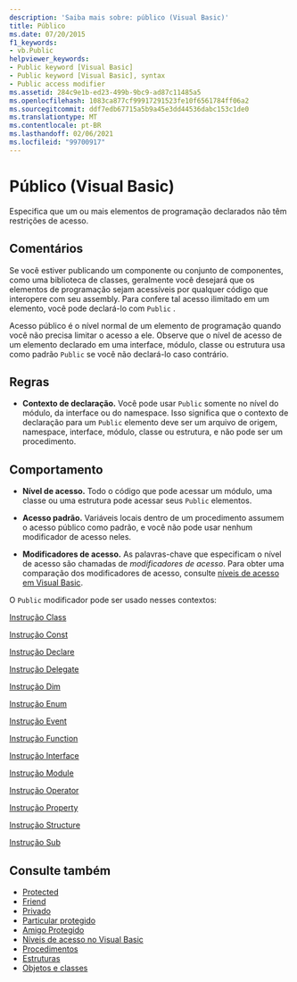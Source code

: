 ```yaml
---
description: 'Saiba mais sobre: público (Visual Basic)'
title: Público
ms.date: 07/20/2015
f1_keywords:
- vb.Public
helpviewer_keywords:
- Public keyword [Visual Basic]
- Public keyword [Visual Basic], syntax
- Public access modifier
ms.assetid: 284c9e1b-ed23-499b-9bc9-ad87c11485a5
ms.openlocfilehash: 1083ca877cf99917291523fe10f6561784ff06a2
ms.sourcegitcommit: ddf7edb67715a5b9a45e3dd44536dabc153c1de0
ms.translationtype: MT
ms.contentlocale: pt-BR
ms.lasthandoff: 02/06/2021
ms.locfileid: "99700917"
---
```

# <a name="public-visual-basic"></a>Público (Visual Basic)

Especifica que um ou mais elementos de programação declarados não têm restrições de acesso.  
  
## <a name="remarks"></a>Comentários  

 Se você estiver publicando um componente ou conjunto de componentes, como uma biblioteca de classes, geralmente você desejará que os elementos de programação sejam acessíveis por qualquer código que interopere com seu assembly. Para confere tal acesso ilimitado em um elemento, você pode declará-lo com `Public` .  
  
 Acesso público é o nível normal de um elemento de programação quando você não precisa limitar o acesso a ele. Observe que o nível de acesso de um elemento declarado em uma interface, módulo, classe ou estrutura usa como padrão `Public` se você não declará-lo caso contrário.  
  
## <a name="rules"></a>Regras  
  
- **Contexto de declaração.** Você pode usar `Public` somente no nível do módulo, da interface ou do namespace. Isso significa que o contexto de declaração para um `Public` elemento deve ser um arquivo de origem, namespace, interface, módulo, classe ou estrutura, e não pode ser um procedimento.  
  
## <a name="behavior"></a>Comportamento  
  
- **Nível de acesso.** Todo o código que pode acessar um módulo, uma classe ou uma estrutura pode acessar seus `Public` elementos.  
  
- **Acesso padrão.** Variáveis locais dentro de um procedimento assumem o acesso público como padrão, e você não pode usar nenhum modificador de acesso neles.  
  
- **Modificadores de acesso.** As palavras-chave que especificam o nível de acesso são chamadas de *modificadores de acesso*. Para obter uma comparação dos modificadores de acesso, consulte [níveis de acesso em Visual Basic](../../programming-guide/language-features/declared-elements/access-levels.md).  
  
 O `Public` modificador pode ser usado nesses contextos:  
  
 [Instrução Class](../statements/class-statement.md)  
  
 [Instrução Const](../statements/const-statement.md)  
  
 [Instrução Declare](../statements/declare-statement.md)  
  
 [Instrução Delegate](../statements/delegate-statement.md)  
  
 [Instrução Dim](../statements/dim-statement.md)  
  
 [Instrução Enum](../statements/enum-statement.md)  
  
 [Instrução Event](../statements/event-statement.md)  
  
 [Instrução Function](../statements/function-statement.md)  
  
 [Instrução Interface](../statements/interface-statement.md)  
  
 [Instrução Module](../statements/module-statement.md)  
  
 [Instrução Operator](../statements/operator-statement.md)  
  
 [Instrução Property](../statements/property-statement.md)  
  
 [Instrução Structure](../statements/structure-statement.md)  
  
 [Instrução Sub](../statements/sub-statement.md)  
  
## <a name="see-also"></a>Consulte também

- [Protected](protected.md)
- [Friend](friend.md)
- [Privado](private.md)
- [Particular protegido](private-protected.md)
- [Amigo Protegido](protected-friend.md)
- [Níveis de acesso no Visual Basic](../../programming-guide/language-features/declared-elements/access-levels.md)
- [Procedimentos](../../programming-guide/language-features/procedures/index.md)
- [Estruturas](../../programming-guide/language-features/data-types/structures.md)
- [Objetos e classes](../../programming-guide/language-features/objects-and-classes/index.md)
